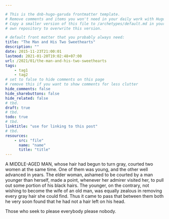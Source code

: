 ```yaml
---

# This is the dnb-hugo-garuda frontmatter template. 
# Remove comments and items you won't need in your daily work with Hugo.
# Copy a smaller version of this file to /archetypes/default.md in your
# own repository to overwrite this version.

# default front matter that you probably always need:
title: "The Man and His Two Sweethearts"
description: ""
date: 2015-11-23T21:00:01
lastmod: 2021-01-20T19:02:48+07:00
url: /2021/01/the-man-and-his-two-sweethearts
tags:
    - tag1
    - tag2
# set to false to hide comments on this page
# remove this if you want to show comments for less clutter
hide_comments: false
hide_sharebuttons: false
hide_related: false
# tbd.
draft: true
# tbd.
todo: true
# tbd.
linktitle: "use for linking to this post"
# tbd.
resources:
    - src: "file"
      name: "name"
      title: "title"
---
```

A MIDDLE-AGED MAN, whose hair had begun to turn gray, courted two women at the same time. One of them was young, and the other well advanced in years. The elder woman, ashamed to be courted by a man younger than herself, made a point, whenever her admirer visited her, to pull out some portion of his black hairs. The younger, on the contrary, not wishing to become the wife of an old man, was equally zealous in removing every gray hair she could find. Thus it came to pass that between them both he very soon found that he had not a hair left on his head.

Those who seek to please everybody please nobody.
